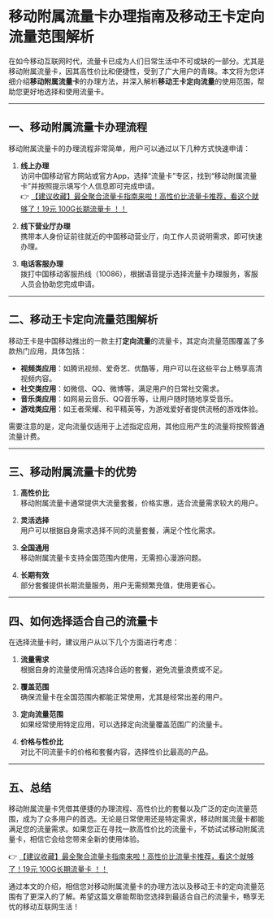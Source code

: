 # 移动附属流量卡办理指南及移动王卡定向流量范围解析

在如今移动互联网时代，流量卡已成为人们日常生活中不可或缺的一部分。尤其是移动附属流量卡，因其高性价比和便捷性，受到了广大用户的青睐。本文将为您详细介绍**移动附属流量卡**的办理方法，并深入解析**移动王卡定向流量**的使用范围，帮助您更好地选择和使用流量卡。

---

## 一、移动附属流量卡办理流程

移动附属流量卡的办理流程非常简单，用户可以通过以下几种方式快速申请：

1. **线上办理**  
   访问中国移动官方网站或官方App，选择“流量卡”专区，找到“移动附属流量卡”并按照提示填写个人信息即可完成申请。  
   👉 [【建议收藏】最全聚合流量卡指南来啦！高性价比流量卡推荐，看这个就够了！19元 100G长期流量卡 ！！](https://bit.ly/Liuliangka)

2. **线下营业厅办理**  
   携带本人身份证前往就近的中国移动营业厅，向工作人员说明需求，即可快速办理。

3. **电话客服办理**  
   拨打中国移动客服热线（10086），根据语音提示选择流量卡办理服务，客服人员会协助您完成申请。

---

## 二、移动王卡定向流量范围解析

移动王卡是中国移动推出的一款主打**定向流量**的流量卡，其定向流量范围覆盖了多款热门应用，具体包括：

- **视频类应用**：如腾讯视频、爱奇艺、优酷等，用户可以在这些平台上畅享高清视频内容。
- **社交类应用**：如微信、QQ、微博等，满足用户的日常社交需求。
- **音乐类应用**：如网易云音乐、QQ音乐等，让用户随时随地享受音乐。
- **游戏类应用**：如王者荣耀、和平精英等，为游戏爱好者提供流畅的游戏体验。

需要注意的是，定向流量仅适用于上述指定应用，其他应用产生的流量将按照普通流量计费。

---

## 三、移动附属流量卡的优势

1. **高性价比**  
   移动附属流量卡通常提供大流量套餐，价格实惠，适合流量需求较大的用户。

2. **灵活选择**  
   用户可以根据自身需求选择不同的流量套餐，满足个性化需求。

3. **全国通用**  
   移动附属流量卡支持全国范围内使用，无需担心漫游问题。

4. **长期有效**  
   部分套餐提供长期流量服务，用户无需频繁充值，使用更省心。

---

## 四、如何选择适合自己的流量卡

在选择流量卡时，建议用户从以下几个方面进行考虑：

1. **流量需求**  
   根据自身的流量使用情况选择合适的套餐，避免流量浪费或不足。

2. **覆盖范围**  
   确保流量卡在全国范围内都能正常使用，尤其是经常出差的用户。

3. **定向流量范围**  
   如果经常使用特定应用，可以选择定向流量覆盖范围广的流量卡。

4. **价格与性价比**  
   对比不同流量卡的价格和套餐内容，选择性价比最高的产品。

---

## 五、总结

移动附属流量卡凭借其便捷的办理流程、高性价比的套餐以及广泛的定向流量范围，成为了众多用户的首选。无论是日常使用还是特定需求，移动附属流量卡都能满足您的流量需求。如果您正在寻找一款高性价比的流量卡，不妨试试移动附属流量卡，相信它会给您带来全新的使用体验。

👉 [【建议收藏】最全聚合流量卡指南来啦！高性价比流量卡推荐，看这个就够了！19元 100G长期流量卡 ！！](https://bit.ly/Liuliangka)

通过本文的介绍，相信您对移动附属流量卡的办理方法以及移动王卡的定向流量范围有了更深入的了解。希望这篇文章能帮助您选择到最适合自己的流量卡，畅享无忧的移动互联网生活！